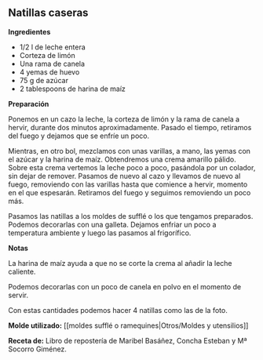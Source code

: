 ## Natillas caseras

**Ingredientes**

- 1/2 l de leche entera
- Corteza de limón 
- Una rama de canela
- 4 yemas de huevo
- 75 g de azúcar
- 2 tablespoons de harina de maíz

**Preparación**

Ponemos en un cazo la leche, la corteza de limón y la rama de canela a hervir, durante dos minutos aproximadamente. Pasado el tiempo, retiramos del fuego y dejamos que se enfríe un poco.

Mientras, en otro bol, mezclamos con unas varillas, a mano, las yemas con el azúcar y la harina de maíz. Obtendremos una crema amarillo pálido. Sobre esta crema vertemos la leche poco a poco, pasándola por un colador, sin dejar de remover. Pasamos de nuevo al cazo y llevamos de nuevo al fuego, removiendo con las varillas hasta que comience a hervir, momento en el que espesarán. Retiramos del fuego y seguimos removiendo un poco más.

Pasamos las natillas a los moldes de sufflé o los que tengamos preparados. Podemos decorarlas con una galleta. Dejamos enfriar un poco a temperatura ambiente y luego las pasamos al frigorífico.

**Notas**

La harina de maíz ayuda a que no se corte la crema al añadir la leche caliente. 

Podemos decorarlas con un poco de canela en polvo en el momento de servir.

Con estas cantidades podemos hacer 4 natillas como las de la foto.

**Molde utilizado:** [[moldes sufflé o ramequines|Otros/Moldes y utensilios]]

**Receta de:** Libro de repostería de Maribel Basáñez, Concha Esteban y Mª Socorro Giménez.